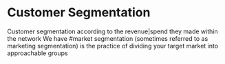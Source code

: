 # Customer Segmentation 
<p>Customer segmentation according to the revenue|spend they made within the network
We have 
#market segmentation (sometimes referred to as marketing segmentation) is the practice of dividing your target market into approachable groups